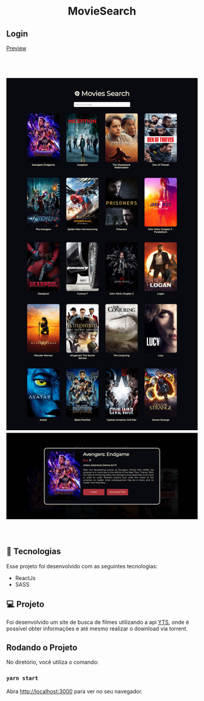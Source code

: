 <h1 align="center"> MovieSearch </h1>

## Login

[Preview](https://movies-search-r0kc7pvct-lucaslomeu.vercel.app/)

<br>

<h1 align="center">
  <img alt="Dash Login"  src=".github/full.png" />
  <img alt="Dash Modal"  src=".github/Modal.png" />
</h1>

<br>

## 🚀 Tecnologias

Esse projeto foi desenvolvido com as seguintes tecnologias:

- ReactJs
- SASS

## 💻 Projeto

Foi desenvolvido um site de busca de filmes utilizando a api [YTS](https://yts.mx/api), onde é possível obter informações e até mesmo realizar o download via torrent.

## Rodando o Projeto

No diretório, você utiliza o comando:

### `yarn start`

Abra [http://localhost:3000](http://localhost:3000) para ver no seu navegador.
